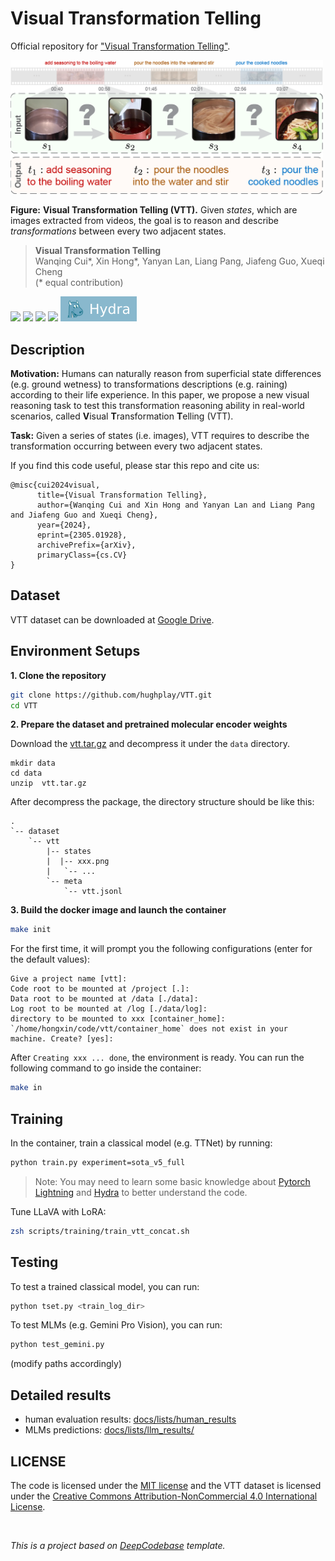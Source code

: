 # Visual Transformation Telling

Official repository for ["Visual Transformation Telling"](https://github.com/hughplay/VTT).

<!-- ![A fancy image here](docs/_static/imgs/vtt_illustration.png) -->
<img src="docs/_static/imgs/vtt_illustration.png" width="500">

**Figure:** **Visual Transformation Telling (VTT).** Given *states*, which are images extracted from videos, the goal is to reason and describe *transformations* between every two adjacent states.

> **Visual Transformation Telling** <br>
> Wanqing Cui*, Xin Hong*, Yanyan Lan, Liang Pang, Jiafeng Guo, Xueqi Cheng <br>
> (* equal contribution)
<!-- > *Published on Github* -->

<!-- [![](docs/_static/imgs/project.svg)](https://hongxin2019.github.io) -->
[![](https://img.shields.io/badge/-code-green?style=flat-square&logo=github&labelColor=gray)](https://github.com/hughplay/VTT)
[![](https://img.shields.io/badge/arXiv-2305.01928-b31b1b?style=flat-square)](https://arxiv.org/abs/2305.01928)
[![](https://img.shields.io/badge/PyTorch-ee4c2c?style=flat-square&logo=pytorch&logoColor=white)](https://pytorch.org/get-started/locally/)
[![](https://img.shields.io/badge/-Lightning-792ee5?style=flat-square&logo=pytorchlightning&logoColor=white)](https://pytorchlightning.ai/)
[![](docs/_static/imgs/hydra.svg)](https://hydra.cc)

<!-- ## News

- [x] **[2024-06-21]** Initial release of the DeepCodebase. -->

## Description

**Motivation:** Humans can naturally reason from superficial state differences (e.g. ground wetness) to transformations descriptions (e.g. raining) according to their life experience.
In this paper, we propose a new visual reasoning task to test this transformation reasoning ability in real-world scenarios, called **V**isual **T**ransformation **T**elling (VTT).

**Task:** Given a series of states (i.e. images), VTT requires to describe the transformation occurring between every two adjacent states.


If you find this code useful, please star this repo and cite us:

```
@misc{cui2024visual,
      title={Visual Transformation Telling},
      author={Wanqing Cui and Xin Hong and Yanyan Lan and Liang Pang and Jiafeng Guo and Xueqi Cheng},
      year={2024},
      eprint={2305.01928},
      archivePrefix={arXiv},
      primaryClass={cs.CV}
}
```


## Dataset

VTT dataset can be downloaded at [Google Drive](https://drive.google.com/file/d/1o6-Ev0lmOwzyUAIUqlGOjfJJ1eIcxLzJ).

## Environment Setups

**1. Clone the repository**

```bash
git clone https://github.com/hughplay/VTT.git
cd VTT
```

**2. Prepare the dataset and pretrained molecular encoder weights**

Download the [vtt.tar.gz](https://drive.google.com/file/d/1o6-Ev0lmOwzyUAIUqlGOjfJJ1eIcxLzJ) and decompress it under the `data` directory.

```
mkdir data
cd data
unzip  vtt.tar.gz
```


After decompress the package, the directory structure should be like this:

```
.
`-- dataset
    `-- vtt
        |-- states
        |  |-- xxx.png
        |   `-- ...
        `-- meta
            `-- vtt.jsonl
```

**3. Build the docker image and launch the container**

```bash
make init
```

For the first time, it will prompt you the following configurations (enter for the default values):
```
Give a project name [vtt]:
Code root to be mounted at /project [.]:
Data root to be mounted at /data [./data]:
Log root to be mounted at /log [./data/log]:
directory to be mounted to xxx [container_home]:
`/home/hongxin/code/vtt/container_home` does not exist in your machine. Create? [yes]:
```

After `Creating xxx ... done`, the environment is ready. You can run the following command to go inside the container:

```bash
make in
```

## Training

In the container, train a classical model (e.g. TTNet) by running:

```bash
python train.py experiment=sota_v5_full
```

> Note:
You may need to learn some basic knowledge about [Pytorch Lightning](https://pytorchlightning.ai/) and [Hydra](https://hydra.cc/) to better understand the code.

Tune LLaVA with LoRA:

```bash
zsh scripts/training/train_vtt_concat.sh
```

## Testing
To test a trained classical model, you can run:

```bash
python tset.py <train_log_dir>
```

To test MLMs (e.g. Gemini Pro Vision), you can run:

```bash
python test_gemini.py
```

(modify paths accordingly)


## Detailed results

- human evaluation results: [docs/lists/human_results](docs/lists/human_results)
- MLMs predictions: [docs/lists/llm_results/](docs/lists/llm_results)


## LICENSE

The code is licensed under the [MIT license](./LICENSE) and the VTT dataset is licensed under the <a rel="license" href="http://creativecommons.org/licenses/by-nc/4.0/">Creative Commons Attribution-NonCommercial 4.0 International License</a>.

<br>

*This is a project based on [DeepCodebase](https://github.com/hughplay/DeepCodebase) template.*

